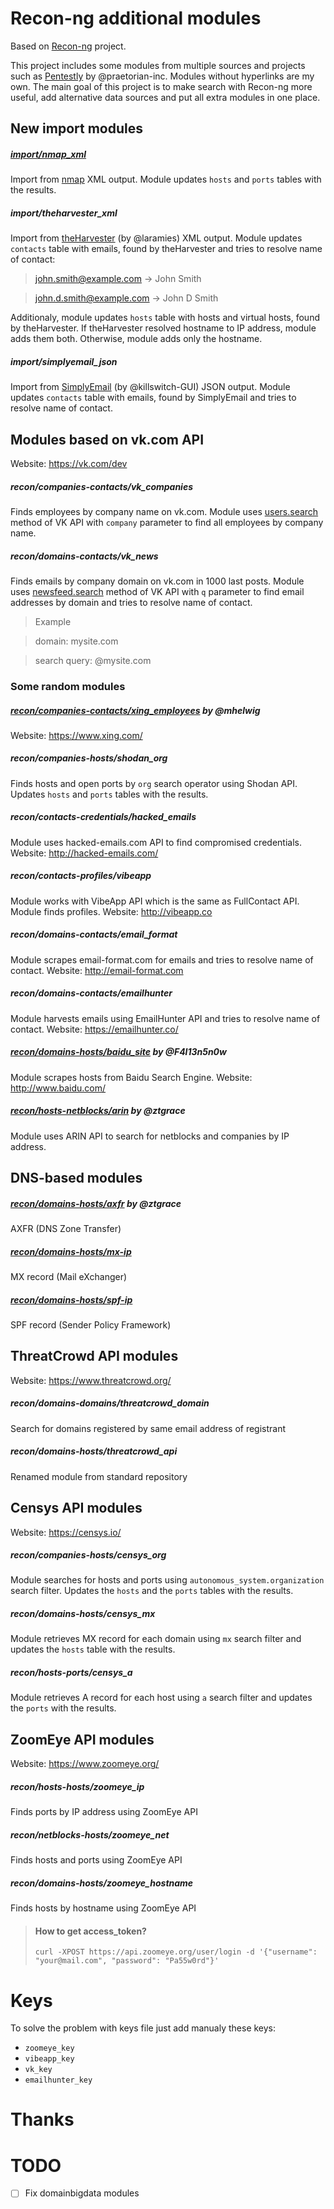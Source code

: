 # Recon-ng additional modules
Based on [Recon-ng](bitbucket.org/LaNMaSteR53/recon-ng) project.

This project includes some modules from multiple sources and projects such as [Pentestly](https://github.com/praetorian-inc/pentestly) by @praetorian-inc. Modules without hyperlinks are my own. The main goal of this project is to make search with Recon-ng more useful, add alternative data sources and put all extra modules in one place.

## New import modules
 
##### [import/nmap_xml](https://github.com/praetorian-inc/pentestly/blob/master/modules/import/nmap_xml.py)
Import from [nmap](http://nmap.org/) XML output. Module updates `hosts` and `ports` tables with the results.
##### import/theharvester_xml
Import from [theHarvester](https://github.com/laramies/theHarvester) (by @laramies) XML output. Module updates `contacts` table with emails, found by theHarvester and tries to resolve name of contact:
>john.smith@example.com -> John Smith

>john.d.smith@example.com -> John D Smith
 

Additionaly, module updates `hosts` table with hosts and virtual hosts, found by theHarvester. If theHarvester resolved hostname to IP address, module adds them both. Otherwise, module adds only the hostname.
##### import/simplyemail_json
Import from [SimplyEmail](https://github.com/killswitch-GUI/SimplyEmail) (by @killswitch-GUI) JSON output. Module updates `contacts` table with emails, found by SimplyEmail and tries to resolve name of contact.

## Modules based on vk.com API
Website: https://vk.com/dev
##### recon/companies-contacts/vk_companies
Finds employees by company name on vk.com. Module uses [users.search](https://vk.com/dev/users.search) method of VK API with `company` parameter to find all employees by company name.

##### recon/domains-contacts/vk_news
Finds emails by company domain on vk.com in 1000 last posts. Module uses [newsfeed.search](https://vk.com/dev/newsfeed.search) method of VK API with `q` parameter to find email addresses by domain and tries to resolve name of contact.
>Example

>domain: mysite.com

>search query: @mysite.com

### Some random modules
##### [recon/companies-contacts/xing_employees](https://github.com/mhelwig/xing_employees/blob/master/xing_employees.py) by @mhelwig
Website: https://www.xing.com/
##### recon/companies-hosts/shodan_org
Finds hosts and open ports by `org` search operator using Shodan API. Updates `hosts` and `ports` tables with the results.
##### recon/contacts-credentials/hacked_emails
Module uses hacked-emails.com API to find compromised credentials. 
Website: http://hacked-emails.com/
##### recon/contacts-profiles/vibeapp
Module works with VibeApp API which is the same as FullContact API. Module finds profiles. 
Website: http://vibeapp.co
##### recon/domains-contacts/email_format
Module scrapes email-format.com for emails and tries to resolve name of contact. 
Website: http://email-format.com
##### recon/domains-contacts/emailhunter
Module harvests emails using EmailHunter API and tries to resolve name of contact. 
Website: https://emailhunter.co/
##### [recon/domains-hosts/baidu_site](https://github.com/F4l13n5n0w/recon-ng-baidu_site-module-rewrite/blob/master/baidu_site.py) by @F4l13n5n0w
Module scrapes hosts from Baidu Search Engine. 
Website: http://www.baidu.com/
##### [recon/hosts-netblocks/arin](https://github.com/ztgrace/recon_scripts/blob/master/arin.py) by @ztgrace
Module uses ARIN API to search for netblocks and companies by IP address.

## DNS-based modules
##### [recon/domains-hosts/axfr](https://github.com/ztgrace/recon_scripts/blob/master/axfr.py) by @ztgrace
AXFR (DNS Zone Transfer)
##### [recon/domains-hosts/mx-ip](https://bitbucket.org/KoreLogicSecurity/recon-ng/src/493ada1d7f77bd10989e380bd4bf217614eb0855/modules/recon/hosts-hosts/mx-ip.py)
MX record (Mail eXchanger)
##### [recon/domains-hosts/spf-ip](https://bitbucket.org/KoreLogicSecurity/recon-ng/src/458bcc977fd009bbfe3b68c916b7d9f33ff33daf/modules/recon/hosts-hosts/spf-ip.py)
SPF record (Sender Policy Framework)

## ThreatCrowd API modules
Website: https://www.threatcrowd.org/
##### recon/domains-domains/threatcrowd_domain
Search for domains registered by same email address of registrant
##### recon/domains-hosts/threatcrowd_api
Renamed module from standard repository

## Censys API modules
Website: https://censys.io/
##### recon/companies-hosts/censys_org
Module searches for hosts and ports using `autonomous_system.organization` search filter. Updates the `hosts` and the `ports` tables with the results.
##### recon/domains-hosts/censys_mx
Module retrieves MX record for each domain using `mx` search filter and updates the `hosts` table with the results.
##### recon/hosts-ports/censys_a
Module retrieves A record for each host using `a` search filter and updates the `ports` with the results.

## ZoomEye API modules
Website: https://www.zoomeye.org/
##### recon/hosts-hosts/zoomeye_ip
Finds ports by IP address using ZoomEye API
##### recon/netblocks-hosts/zoomeye_net
Finds hosts and ports using ZoomEye API
##### recon/domains-hosts/zoomeye_hostname
Finds hosts by hostname using ZoomEye API

>#### How to get access_token?
>
>~~~
>curl -XPOST https://api.zoomeye.org/user/login -d '{"username": "your@mail.com", "password": "Pa55w0rd"}'
>~~~

# Keys
To solve the problem with keys file just add manualy these keys:
- `zoomeye_key`
- `vibeapp_key`
- `vk_key`
- `emailhunter_key`


# Thanks

# TODO
- [ ] Fix domainbigdata modules

